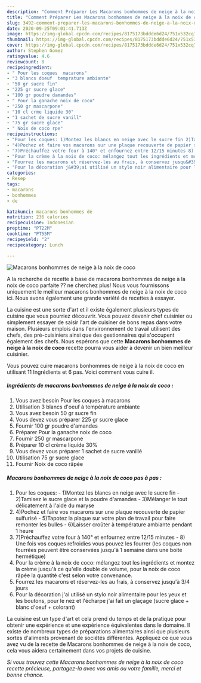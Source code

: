 ```yaml
---
description: "Comment Préparer Les Macarons bonhommes de neige à la noix de coco"
title: "Comment Préparer Les Macarons bonhommes de neige à la noix de coco"
slug: 3492-comment-preparer-les-macarons-bonhommes-de-neige-a-la-noix-de-coco
date: 2020-09-25T09:01:41.713Z
image: https://img-global.cpcdn.com/recipes/8175173bddde6d24/751x532cq70/macarons-bonhommes-de-neige-a-la-noix-de-coco-photo-principale-de-la-recette.jpg
thumbnail: https://img-global.cpcdn.com/recipes/8175173bddde6d24/751x532cq70/macarons-bonhommes-de-neige-a-la-noix-de-coco-photo-principale-de-la-recette.jpg
cover: https://img-global.cpcdn.com/recipes/8175173bddde6d24/751x532cq70/macarons-bonhommes-de-neige-a-la-noix-de-coco-photo-principale-de-la-recette.jpg
author: Stephen Gomez
ratingvalue: 4.6
reviewcount: 8
recipeingredient:
- " Pour les coques  macarons"
- "3 blancs doeuf  temprature ambiante"
- "50 gr sucre fin"
- "225 gr sucre glace"
- "100 gr poudre damandes"
- " Pour la ganache noix de coco"
- "250 gr mascarpone"
- "10 cl crme liquide 30"
- "1 sachet de sucre vanill"
- "75 gr sucre glace"
- " Noix de coco rpe"
recipeinstructions:
- "Pour les coques: 1)Montez les blancs en neige avec le sucre fin 2)Tamisez le sucre glace et la poudre d&#39;amandes  3)Mélanger le tout délicatement à l&#39;aide du maryse"
- "4)Pochez et faire vos macarons sur une plaque recouverte de papier sulfurisé  5)Tapotez la plaque sur votre plan de travail pour faire remonter les bulles 6)Laisser croûter à température ambiante pendant 1 heure"
- "7)Préchauffez votre four à 140° et enfournez entre 12/15 minutes 8) Une fois vos coques refroidies vous pouvez les fourrer (les coques non fourrées peuvent être conservées jusqu&#39;à 1 semaine dans une boite hermétique)"
- "Pour la crème à la noix de coco: mélangez tout les ingrédients et montez la crème jusqu&#39;à ce qu&#39;elle double de volume, pour la noix de coco râpée la quantité c&#39;est selon votre convenance."
- "Fourrez les macarons et réservez-les au frais, à conservez jusqu&#39;à 3/4 jours"
- "Pour la décoration j&#39;ai utilisé un stylo noir alimentaire pour les yeux et les boutons, pour le nez et l&#39;écharpe j&#39;ai fait un glaçage (sucre glace + blanc d&#39;oeuf + colorant)"
categories:
- Resep
tags:
- macarons
- bonhommes
- de

katakunci: macarons bonhommes de 
nutrition: 236 calories
recipecuisine: Indonesian
preptime: "PT22M"
cooktime: "PT55M"
recipeyield: "2"
recipecategory: Lunch

---
```



![Macarons bonhommes de neige à la noix de coco](https://img-global.cpcdn.com/recipes/8175173bddde6d24/751x532cq70/macarons-bonhommes-de-neige-a-la-noix-de-coco-photo-principale-de-la-recette.jpg)

A la recherche de recette à base de macarons bonhommes de neige à la noix de coco parfaite ?? ne cherchez plus! Nous vous fournissons uniquement le meilleur macarons bonhommes de neige à la noix de coco ici. Nous avons également une grande variété de recettes à essayer.

La cuisine est une sorte d'art et il existe également plusieurs types de cuisine que vous pourriez découvrir. Vous pouvez devenir chef cuisinier ou simplement essayer de saisir l'art de cuisiner de bons repas dans votre maison. Plusieurs emplois dans l'environnement de travail utilisent des chefs, des pré-cuisiniers ainsi que des gestionnaires qui s'occupent également des chefs. Nous espérons que cette <strong> Macarons bonhommes de neige à la noix de coco </strong> recette pourra vous aider à devenir un bien meilleur cuisinier.

<!--inarticleads1-->

Vous pouvez cuire macarons bonhommes de neige à la noix de coco en utilisant 11 Ingrédients et 6 pas. Voici comment vous cuire il.

##### Ingrédients de macarons bonhommes de neige à la noix de coco :

1. Vous avez besoin  Pour les coques à macarons
1. Utilisation 3 blancs d&#39;oeuf à température ambiante
1. Vous avez besoin 50 gr sucre fin
1. Vous devez vous préparer 225 gr sucre glace
1. Fournir 100 gr poudre d&#39;amandes
1. Préparer  Pour la ganache noix de coco
1. Fournir 250 gr mascarpone
1. Préparer 10 cl crème liquide 30%
1. Vous devez vous préparer 1 sachet de sucre vanillé
1. Utilisation 75 gr sucre glace
1. Fournir  Noix de coco râpée




<!--inarticleads2-->

##### Macarons bonhommes de neige à la noix de coco pas à pas :

1. Pour les coques: - 1)Montez les blancs en neige avec le sucre fin - 2)Tamisez le sucre glace et la poudre d&#39;amandes  - 3)Mélanger le tout délicatement à l&#39;aide du maryse
1. 4)Pochez et faire vos macarons sur une plaque recouverte de papier sulfurisé  - 5)Tapotez la plaque sur votre plan de travail pour faire remonter les bulles - 6)Laisser croûter à température ambiante pendant 1 heure
1. 7)Préchauffez votre four à 140° et enfournez entre 12/15 minutes - 8) Une fois vos coques refroidies vous pouvez les fourrer (les coques non fourrées peuvent être conservées jusqu&#39;à 1 semaine dans une boite hermétique)
1. Pour la crème à la noix de coco: mélangez tout les ingrédients et montez la crème jusqu&#39;à ce qu&#39;elle double de volume, pour la noix de coco râpée la quantité c&#39;est selon votre convenance.
1. Fourrez les macarons et réservez-les au frais, à conservez jusqu&#39;à 3/4 jours
1. Pour la décoration j&#39;ai utilisé un stylo noir alimentaire pour les yeux et les boutons, pour le nez et l&#39;écharpe j&#39;ai fait un glaçage (sucre glace + blanc d&#39;oeuf + colorant)




<!--inarticleads1-->

<p>
La cuisine est un type d'art et cela prend du temps et de la pratique pour obtenir une expérience et une expérience équivalentes dans le domaine. Il existe de nombreux types de préparations alimentaires ainsi que plusieurs sortes d'aliments provenant de sociétés différentes. Appliquez ce que vous avez vu de la recette de Macarons bonhommes de neige à la noix de coco, cela vous aidera certainement dans vos projets de cuisine.
</p>

<p>
<i>Si vous trouvez cette Macarons bonhommes de neige à la noix de coco recette précieuse, partagez-la avec vos amis ou votre famille, merci et bonne chance.</i>
</p>
